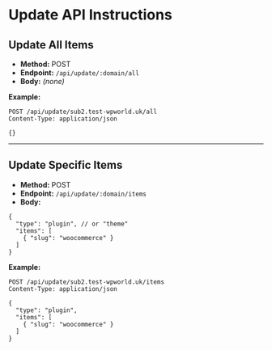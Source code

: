 # Update API Instructions

## Update All Items
- **Method:** POST
- **Endpoint:** `/api/update/:domain/all`
- **Body:** _(none)_

**Example:**
```
POST /api/update/sub2.test-wpworld.uk/all
Content-Type: application/json

{}
```

---

## Update Specific Items
- **Method:** POST
- **Endpoint:** `/api/update/:domain/items`
- **Body:**
```
{
  "type": "plugin", // or "theme"
  "items": [
    { "slug": "woocommerce" }
  ]
}
```

**Example:**
```
POST /api/update/sub2.test-wpworld.uk/items
Content-Type: application/json

{
  "type": "plugin",
  "items": [
    { "slug": "woocommerce" }
  ]
}
```
